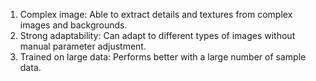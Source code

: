 1. Complex image: Able to extract details and textures from complex images and backgrounds. 
2. Strong adaptability: Can adapt to different types of images without manual parameter adjustment. 
3. Trained on large data: Performs better with a large number of sample data.
